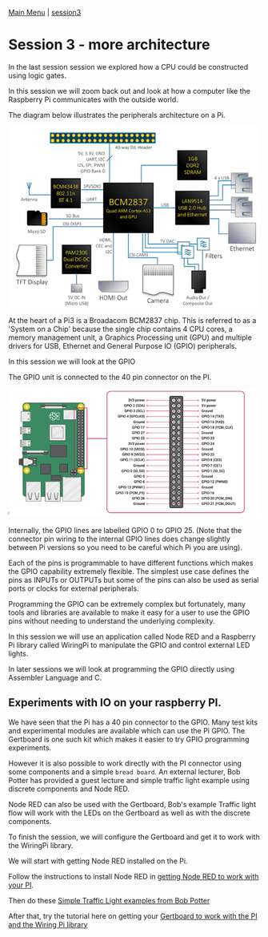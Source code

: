 [Main Menu](../../sessions/README.md) | [session3](../session3/) 

# Session 3 - more architecture

In the last session session we explored how a CPU could be constructed using logic gates.

In this session we will zoom back out and look at how a computer like the Raspberry Pi communicates with the outside world.

The diagram below illustrates the peripherals architecture on a Pi.

   ![alt text](../session3/docs/images/raspberryPiPeripherals.png "Figure raspberryPiPeripherals.png")

At the heart of a Pi3 is a Broadacom BCM2837 chip.
This is referred to as a 'System on a Chip' because the single chip contains 4 CPU cores, a memory management unit, a  Graphics Processing unit (GPU) and multiple drivers for USB, Ethernet and General Purpose IO (GPIO) peripherals.

In this session we will look at the GPIO

The GPIO unit is connected to the 40 pin connector on the PI.

   ![alt text](../session3/docs/images/GPIOWiringPi3.png "Figure GPIOWiringPi3.png")
   
Internally, the GPIO lines are labelled GPIO 0 to GPIO 25.
(Note that the connector pin wiring to the internal GPIO lines does change slightly between Pi versions so you need to be careful which Pi you are using).

Each of the pins is programmable to have different functions which makes the GPIO capability extremely flexible. 
The simplest use case defines the pins as INPUTs or OUTPUTs but some of the pins can also be used as serial ports or clocks for external peripherals.

Programming the GPIO can be extremely complex but fortunately, many tools and libraries are available to make it easy for a user to use the GPIO pins without needing to understand the underlying complexity. 

In this session we will use an application called Node RED and a Raspberry Pi library called WiringPi to manipulate the GPIO and control external LED lights. 

In later sessions we will look at programming the GPIO directly using Assembler Language and C.

## Experiments with IO on your raspberry PI.

We have seen that the Pi has a 40 pin connector to the GPIO. 
Many test kits and experimental modules are available which can use the Pi GPIO.
The Gertboard is one such kit which makes it easier to try GPIO programming experiments. 

However it is also possible to work directly with the PI connector using some components and a simple `bread board`.
An external lecturer, Bob Potter has provided a guest lecture and simple traffic light example using discrete components and Node RED.

Node RED can also be used with the Gertboard, Bob's example Traffic light flow will work with the LEDs on the Gertboard as well as with  the discrete components.

To finish the session, we will configure the Gertboard and get it to work with the WiringPi library.

We will start with getting Node RED installed on the Pi.

Follow the instructions to install Node RED in [getting Node RED to work with your PI](../session3/docs/Node-Red-Intro.md).

Then do these [Simple Traffic Light examples from Bob Potter](../session3/docs/Simple-Pi-NodeRed.md)

After that, try the tutorial here on getting your [Gertboard to work with the PI and the Wiring Pi library](../session3/docs/gertboard-wiringpi-intro.md)


